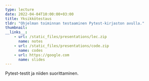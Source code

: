 ```yaml
---
type: lecture
date: 2022-04-04T10:00:00+03:00
title: Yksikkötestaus
tldr: "Ohjelman toiminnan testaaminen Pytest-kirjaston avulla."
thumbnail: 
__links__: 
    - url: /static_files/presentations/lec.zip
      name: notes
    - url: /static_files/presentations/code.zip
      name: codes
    - url: https://google.com
      name: slides
---
```


Pytest-testit ja niiden suorittaminen.